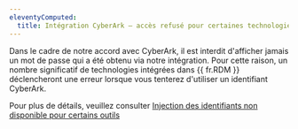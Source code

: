 ```yaml
---
eleventyComputed:
  title: Intégration CyberArk – accès refusé pour certaines technologies
---
```

Dans le cadre de notre accord avec CyberArk, il est interdit d'afficher jamais un mot de passe qui a été obtenu via notre intégration. Pour cette raison, un nombre significatif de technologies intégrées dans {{ fr.RDM }} déclencheront une erreur lorsque vous tenterez d'utiliser un identifiant CyberArk.

Pour plus de détails, veuillez consulter [Injection des identifiants non disponible pour certains outils](/rdm/mac/kb/rdm-windows/knowledge-base/account-brokering-not-available/)
